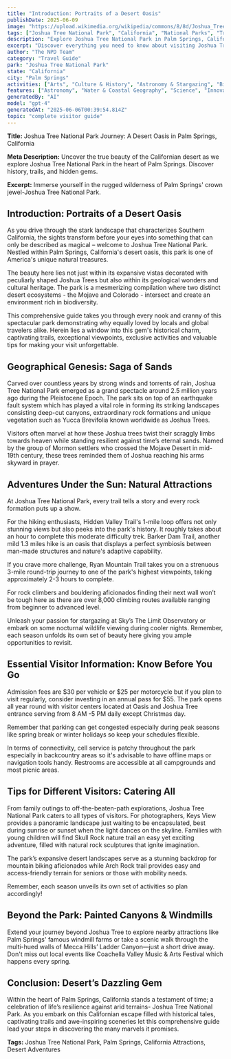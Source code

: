 ```yaml
---
title: "Introduction: Portraits of a Desert Oasis"
publishDate: 2025-06-09
image: "https://upload.wikimedia.org/wikipedia/commons/8/8d/Joshua_Tree_Park_approaching_thunderstorm_02_2013.jpg"
tags: ["Joshua Tree National Park", "California", "National Parks", "Travel Guide", "Palm Springs", "Outdoor Recreation", "Family Travel", "Adventure"]
description: "Explore Joshua Tree National Park in Palm Springs, California with our comprehensive visitor guide featuring activities, tips, and local insights."
excerpt: "Discover everything you need to know about visiting Joshua Tree National Park in Palm Springs, California."
author: "The NPD Team"
category: "Travel Guide"
park: "Joshua Tree National Park"
state: "California"
city: "Palm Springs"
activities: ["Arts", "Culture & History", "Astronomy & Stargazing", "Biking", "Camping", "Climbing & Caving", "Educational Activities", "Guided & Self-Guided Tours", "Hiking & Trekking", "Motorized Recreation", "Wildlife Viewing"]
features: ["Astronomy", "Water & Coastal Geography", "Science", "Innovation & Industry", "Wildlife & Conservation", "Transportation", "Cultural Heritage & Society", "Natural Features & Ecosystems"]
generatedBy: "AI"
model: "gpt-4"
generatedAt: "2025-06-06T00:39:54.814Z"
topic: "complete visitor guide"
---
```


**Title:** Joshua Tree National Park Journey: A Desert Oasis in Palm Springs, California 

**Meta Description:** Uncover the true beauty of the Californian desert as we explore Joshua Tree National Park in the heart of Palm Springs. Discover history, trails, and hidden gems. 

**Excerpt:** Immerse yourself in the rugged wilderness of Palm Springs' crown jewel-Joshua Tree National Park. 

## Introduction: Portraits of a Desert Oasis
As you drive through the stark landscape that characterizes Southern California, the sights transform before your eyes into something that can only be described as magical – welcome to Joshua Tree National Park. Nestled within Palm Springs, California's desert oasis, this park is one of America's unique natural treasures.

The beauty here lies not just within its expansive vistas decorated with peculiarly shaped Joshua Trees but also within its geological wonders and cultural heritage. The park is a mesmerizing compilation where two distinct desert ecosystems - the Mojave and Colorado - intersect and create an environment rich in biodiversity.

This comprehensive guide takes you through every nook and cranny of this spectacular park demonstrating why equally loved by locals and global travelers alike. Herein lies a window into this gem's historical charm, captivating trails, exceptional viewpoints, exclusive activities and valuable tips for making your visit unforgettable.

## Geographical Genesis: Saga of Sands
Carved over countless years by strong winds and torrents of rain, Joshua Tree National Park emerged as a grand spectacle around 2.5 million years ago during the Pleistocene Epoch. The park sits on top of an earthquake fault system which has played a vital role in forming its striking landscapes consisting deep-cut canyons, extraordinary rock formations and unique vegetation such as Yucca Brevifolia known worldwide as Joshua Trees.

Visitors often marvel at how these Joshua trees twist their scraggly limbs towards heaven while standing resilient against time’s eternal sands. Named by the group of Mormon settlers who crossed the Mojave Desert in mid-19th century, these trees reminded them of Joshua reaching his arms skyward in prayer. 

## Adventures Under the Sun: Natural Attractions
At Joshua Tree National Park, every trail tells a story and every rock formation puts up a show.

For the hiking enthusiasts, Hidden Valley Trail's 1-mile loop offers not only stunning views but also peeks into the park's history. It roughly takes about an hour to complete this moderate difficulty trek. Barker Dam Trail, another mild 1.3 miles hike is an oasis that displays a perfect symbiosis between man-made structures and nature's adaptive capability.

If you crave more challenge, Ryan Mountain Trail takes you on a strenuous 3-mile round-trip journey to one of the park's highest viewpoints, taking approximately 2-3 hours to complete.

For rock climbers and bouldering aficionados finding their next wall won’t be tough here as there are over 8,000 climbing routes available ranging from beginner to advanced level.

Unleash your passion for stargazing at Sky’s The Limit Observatory or embark on some nocturnal wildlife viewing during cooler nights. Remember, each season unfolds its own set of beauty here giving you ample opportunities to revisit.

## Essential Visitor Information: Know Before You Go
Admission fees are $30 per vehicle or $25 per motorcycle but if you plan to visit regularly, consider investing in an annual pass for $55. The park opens all year round with visitor centers located at Oasis and Joshua Tree entrance serving from 8 AM -5 PM daily except Christmas day. 

Remember that parking can get congested especially during peak seasons like spring break or winter holidays so keep your schedules flexible.

In terms of connectivity, cell service is patchy throughout the park especially in backcountry areas so it's advisable to have offline maps or navigation tools handy. Restrooms are accessible at all campgrounds and most picnic areas.

## Tips for Different Visitors: Catering All
From family outings to off-the-beaten-path explorations, Joshua Tree National Park caters to all types of visitors. For photographers, Keys View provides a panoramic landscape just waiting to be encapsulated, best during sunrise or sunset when the light dances on the skyline. Families with young children will find Skull Rock nature trail an easy yet exciting adventure, filled with natural rock sculptures that ignite imagination.

The park’s expansive desert landscapes serve as a stunning backdrop for mountain biking aficionados while Arch Rock trail provides easy and access-friendly terrain for seniors or those with mobility needs.

Remember, each season unveils its own set of activities so plan accordingly!

## Beyond the Park: Painted Canyons & Windmills
Extend your journey beyond Joshua Tree to explore nearby attractions like Palm Springs' famous windmill farms or take a scenic walk through the multi-hued walls of Mecca Hills’ Ladder Canyon—just a short drive away. Don't miss out local events like Coachella Valley Music & Arts Festival which happens every spring.

## Conclusion: Desert’s Dazzling Gem 
Within the heart of Palm Springs, California stands a testament of time; a celebration of life’s resilience against arid terrains- Joshua Tree National Park. As you embark on this Californian escape filled with historical tales, captivating trails and awe-inspiring sceneries let this comprehensive guide lead your steps in discovering the many marvels it promises.

**Tags:** Joshua Tree National Park, Palm Springs, California Attractions, Desert Adventures